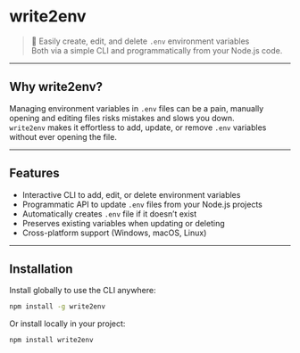 # write2env

> 📝 Easily create, edit, and delete `.env` environment variables  
> Both via a simple CLI and programmatically from your Node.js code.

---

## Why write2env?

Managing environment variables in `.env` files can be a pain, manually opening and editing files risks mistakes and slows you down.  
`write2env` makes it effortless to add, update, or remove `.env` variables without ever opening the file.

---

## Features

- Interactive CLI to add, edit, or delete environment variables
- Programmatic API to update `.env` files from your Node.js projects
- Automatically creates `.env` file if it doesn’t exist
- Preserves existing variables when updating or deleting
- Cross-platform support (Windows, macOS, Linux)

---

## Installation

Install globally to use the CLI anywhere:

```bash
npm install -g write2env
```

Or install locally in your project:
```bash
npm install write2env
```